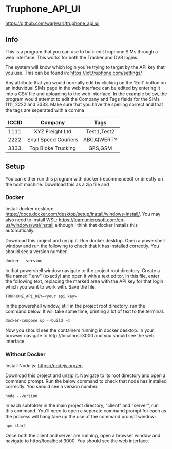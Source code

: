 # Truphone_API_UI
https://github.com/warjwarj/truphone_api_ui

## Info
This is a program that you can use to bulk-edit truphone SIMs through a web interface. This works for both the Tracker and DVR logins.

The system will know which login you're trying to target by the API key that you use. This can be found in: https://iot.truphone.com/settings/

Any attribute that you would normally edit by clicking on the 'Edit' button on an induvidual SIMs page in the web interface can be edited by entering it into a CSV file and uploading to the web interface. In the example below, the program would attempt to edit the Company and Tags fields for the SIMs 1111, 2222 and 3333. Make sure that you have the spelling correct and that the tags are seperated with a comma

|   ICCID       |        Company       |         Tags        |
| ------------- |:--------------------:|:-------------------:|
|     1111      |  XYZ Freight Ltd     |      Test1,Test2    |
|     2222      | Snail Speed Couriers |      ABC,QWERTY     |
|     3333      | Top Bloke Trucking   |       GPS,GSM       |

## Setup
You can either run this program with docker (recommended) or directly on the host machine. Download this as a zip file and 

### Docker
Install docker desktop: https://docs.docker.com/desktop/setup/install/windows-install/. You may also need to install WSL: https://learn.microsoft.com/en-us/windows/wsl/install although I think that docker installs this automatically.

Download this project and unzip it. Run docker desktop. Open a powershell window and run the following to check that it has installed correctly. You should see a version number.

```docker --version```

In that powershell window navigate to the project root directory. Create a file named ".env" (exactly) and open it with a text editor. In this file, enter the following text, replacing the marked area with the API key for that login which you want to work with. Save the file.

```TRUPHONE_API_KEY=<your api key>```

In the powershell window, still in the project root directory, run the command below. It will take some time, printing a lot of text to the terminal.

```docker-compose up --build -d```

Now you should see the containers running in docker desktop. In your browser navigate to http://localhost:3000 and you should see the web interface.

### Without Docker
Install Node.js:  https://nodejs.org/en

Download this project and unzip it. Navigate to its root directory and open a command prompt. Run the below command to check that node has installed correctly. You should see a version number.

```node --version```

In each subfolder in the main project directory, "client" and "server", run this command. You'll need to open a seperate command prompt for each as the process will hang take up the use of the command prompt window:

```npm start```

Once both the client and server are running, open a browser window and navigate to http://localhost:3000. You should see the web interface.

